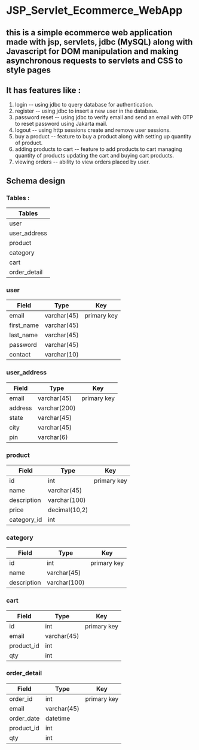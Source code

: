# JSP_Servlet_Ecommerce_WebApp

## this is a simple ecommerce web application made with jsp, servlets, jdbc (MySQL) along with Javascript for DOM manipulation and making asynchronous requests to servlets and CSS to style pages

## It has features like :
1. login -- using jdbc to query database for authentication.
2. register -- using jdbc to insert a new user in the database.
3. password reset -- using jdbc to verify email and send an email with OTP to reset password using Jakarta mail.
4. logout -- using http sessions create and remove user sessions.
5. buy a product -- feature to buy a product along with setting up quantity of product.
6. adding products to cart -- feature to add products to cart managing quantity of products updating the cart and buying cart products.
7. viewing orders -- ability to view orders placed by user.

## Schema design

### Tables :

|Tables|
|------|
|user|
|user_address|
|product|
|category|
|cart|
|order_detail|

### user
|Field|Type|Key|
|-----|----|---|
|email|varchar(45)|primary key|
|first_name|varchar(45)||
|last_name|varchar(45)||
|password|varchar(45)||
|contact|varchar(10)||

### user_address
|Field|Type|Key|
|-----|----|---|
|email|varchar(45)|primary key|
|address|varchar(200)||
|state|varchar(45)||
|city|varchar(45)||
|pin|varchar(6)||

### product
|Field|Type|Key|
|-----|----|---|
|id|int|primary key|
|name|varchar(45)||
|description|varchar(100)||
|price|decimal(10,2)||
|category_id|int||

### category
|Field|Type|Key|
|-----|----|---|
|id|int|primary key|
|name|varchar(45)||
|description|varchar(100)||

### cart
|Field|Type|Key|
|-----|----|---|
|id|int|primary key|
|email|varchar(45)||
|product_id|int||
|qty|int||

### order_detail
|Field|Type|Key|
|-----|----|---|
|order_id|int|primary key|
|email|varchar(45)||
|order_date|datetime||
|product_id|int||
|qty|int||
